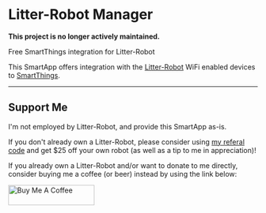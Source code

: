 # Litter-Robot Manager

**This project is no longer actively maintained.**

Free SmartThings integration for Litter-Robot

This SmartApp offers integration with the [Litter-Robot](https://www.litter-robot.com/litter-robot-iii-open-air-with-connect.html) WiFi enabled devices to [SmartThings](https://www.smartthings.com/).

---

## Support Me

I'm not employed by Litter-Robot, and provide this SmartApp as-is.

If you don't already own a Litter-Robot, please consider using [my referal code](https://www.talkable.com/x/nM6obi) and get $25 off your own robot (as well as a tip to me in appreciation)!

If you already own a Litter-Robot and/or want to donate to me directly, consider buying me a coffee (or beer) instead by using the link below:

<a href="https://www.buymeacoffee.com/natekspencer" target="_blank"><img src="https://cdn.buymeacoffee.com/buttons/default-blue.png" alt="Buy Me A Coffee" height="41" width="174"></a>
